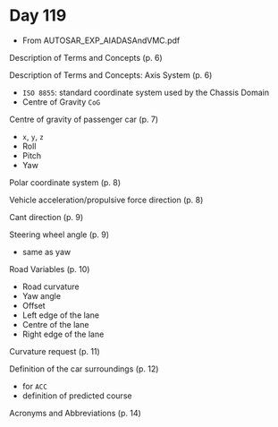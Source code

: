 # Day 119

* From AUTOSAR\_EXP\_AIADASAndVMC.pdf

Description of Terms and Concepts (p. 6)

Description of Terms and Concepts: Axis System (p. 6)
* `ISO 8855`: standard coordinate system used by the Chassis Domain
* Centre of Gravity `CoG`

Centre of gravity of passenger car (p. 7)
* `x`, `y`, `z`
* Roll
* Pitch
* Yaw

Polar coordinate system (p. 8)

Vehicle acceleration/propulsive force direction (p. 8)

Cant direction (p. 9)

Steering wheel angle (p. 9)
* same as yaw

Road Variables (p. 10)
* Road curvature
* Yaw angle
* Offset
* Left edge of the lane
* Centre of the lane
* Right edge of the lane

Curvature request (p. 11)

Definition of the car surroundings (p. 12)
* for `ACC`
* definition of predicted course

Acronyms and Abbreviations (p. 14)
